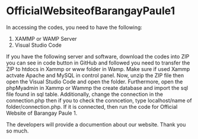 # OfficialWebsiteofBarangayPaule1
In accessing the codes, you need to have the following:
  1. XAMMP or WAMP Server
  2. Visual Studio Code

If you have the following server and software, download the codes into ZIP you can see in code button in GitHub and followed you need to transfer the ZIP to htdocs in Xammp or www folder in Wamp. Make sure if used Xammp actvate Apache and MySQL in control panel. Now, unzip the ZIP file then open the Visual Studio Code and open the folder. Furthermore, open the phpMyadmin in Xammp or Wammp the create database and import the sql file found in sql table. Additionally, change the connection in the connection.php then if you to check the conncetion, type localhost/name of folder/connection.php. If it is connected, then run the code for Official Website of Barangay Paule 1.

The developers will provide a documention about our website. Thank you so much.
